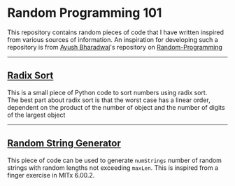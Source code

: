 # Random Programming 101

This repository contains random pieces of code that I have written inspired from various sources of information. An inspiration for developing such a repository is from [Ayush Bharadwaj](https://github.com/Ayush1651999)'s repository on [Random-Programming](https://github.com/Ayush1651999/Random-Programming)

***
## [Radix Sort](../master/radixSort.py)

This is a small piece of Python code to sort numbers using radix sort.  
The best part about radix sort is that the worst case has a linear order, dependent on the product of the number of object and the number of digits of the largest object

***
## [Random String Generator](../master/randomStringGen.py)

This piece of code can be used to generate `numStrings` number of random strings with random lengths not exceeding `maxLen`. This is inspired from a finger exercise in MITx 6.00.2.
